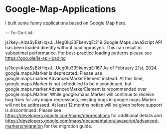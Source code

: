 # Google-Map-Applications

I built some funny applications based on Google Map here.

--
To-Do-List:

js?key=AIzaSyBktHqxJ…Ueg0Iu33FkenvqE:219 
Google Maps JavaScript API has been loaded directly without loading=async. 
This can result in suboptimal performance. For best-practice loading patterns please see https://goo.gle/js-api-loading

js?key=AIzaSyBktHqxJ…Ueg0Iu33FkenvqE:167 
As of February 21st, 2024, google.maps.Marker is deprecated. 
Please use google.maps.marker.AdvancedMarkerElement instead. 
At this time, google.maps.Marker is not scheduled to be discontinued, but google.maps.marker.AdvancedMarkerElement is recommended over google.maps.Marker.
While google.maps.Marker will continue to receive bug fixes for any major regressions, existing bugs in google.maps.Marker will not be addressed. 
At least 12 months notice will be given before support is discontinued. 
Please see https://developers.google.com/maps/deprecations for additional details and https://developers.google.com/maps/documentation/javascript/advanced-markers/migration for the migration guide.

